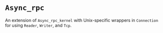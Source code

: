 # `Async_rpc`

An extension of `Async_rpc_kernel` with Unix-specific wrappers in
`Connection` for using `Reader`, `Writer`, and `Tcp`.
